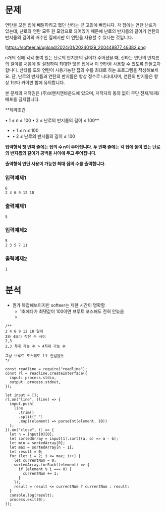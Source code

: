 # 문제

연탄을 모든 집에 배달하려고 했던 산타는 큰 고민에 빠집니다. 각 집에는 연탄 난로가 있는데, 난로와 연탄 모두 원 모양으로 되어있기 때문에 난로의 반지름의 길이가 연탄의 반지름의 길이의 배수인 집에서만 이 연탄을 사용할 수 있다는 것입니다.

!https://softeer.ai/upload/2024/01/20240129_200448877_46382.png

n개의 집에 각각 놓여 있는 난로의 반지름의 길이가 주어졌을 때, 산타는 연탄의 반지름의 길이를 처음에 잘 설정하여 최대한 많은 집에서 이 연탄을 사용할 수 있도록 만들고자 합니다. 산타를 도와 연탄이 사용가능한 집의 수를 최대로 하는 프로그램을 작성해보세요. 단, 난로의 반지름과 연탄의 반지름은 항상 정수로 나타내지며, 연탄의 반지름은 항상 1보다 커야만 함에 유의합니다.

본 문제의 저작권은 (주)브랜치앤바운드에 있으며, 저작자의 동의 없이 무단 전재/복제/배포를 금지합니다.

\*\*제약조건

• 1 ≤ n ≤ 100
• 2 ≤ 난로의 반지름의 길이 ≤ 100\*\*

- • 1 ≤ n ≤ 100
- • 2 ≤ 난로의 반지름의 길이 ≤ 100

**입력형식
첫 번째 줄에는 집의 수 n이 주어집니다.
두 번째 줄에는 각 집에 놓여 있는 난로의 반지름의 길이가 공백을 사이에 두고 주어집니다.**

**출력형식
연탄 사용이 가능한 최대 집의 수를 출력합니다.**

### **입력예제1**

```
6
2 4 6 9 12 18
```

### **출력예제1**

```
5
```

### **입력예제2**

```
5
2 3 5 7 11
```

### **출력예제2**

```
1
```

# 분석

- 뭔가 복잡해보이지만 softeer는 제한 시간이 명확함
  - 1초에다가 최댓값이 100이면 브루트 포스해도 전혀 안늦음
  -

```tsx
/**
2 4 6 9 12 18 일때
2와 4보다 작은 수 사이
2,3
2,3 최대 가능 수 > 4최대 가능 수

그냥 브루트 포스해도 1초 안넘을듯
*/

const readline = require("readline");
const rl = readline.createInterface({
  input: process.stdin,
  output: process.stdout,
});

let input = [];
rl.on("line", (line) => {
  input.push(
    line
      .trim()
      .split(" ")
      .map((element) => parseInt(element, 10))
  );
}).on("close", () => {
  let n = input[0][0];
  let sortedArray = input[1].sort((a, b) => a - b);
  let min = sortedArray[0];
  let max = sortedArray[n - 1];
  let result = 0;
  for (let i = 2; i <= max; i++) {
    let currentNum = 0;
    sortedArray.forEach((element) => {
      if (element % i === 0) {
        currentNum += 1;
      }
    });
    result = result <= currentNum ? currentNum : result;
  }
  console.log(result);
  process.exit(0);
});
```
